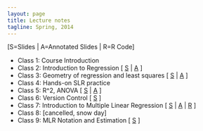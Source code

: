 ```yaml
---
layout: page
title: Lecture notes
tagline: Spring, 2014
---
```


\[S=Slides | A=Annotated Slides | R=R Code\]

 * Class 1: Course Introduction
 * Class 2: Introduction to Regression \[  [S](../assets/lectures/class2_IntroRegression.pdf) | [A](../assets/lectures/class2_IntroRegression_annotated.pdf) \]
 * Class 3: Geometry of regression and least squares \[  [S](../assets/lectures/class3_SLRBasics.pdf) | [A](../assets/lectures/class3_SLRBasics_annotated.pdf) \]
 * Class 4: Hands-on SLR practice 
 * Class 5: R^2, ANOVA \[  [S](../assets/lectures/class5_SLRwrapup.pdf) | [A](../assets/lectures/class5_SLRwrapup_annotated.pdf) \]
 * Class 6: Version Control \[  [S](../assets/lectures/class6_versionControl.pdf) \]
 * Class 7: Introduction to Multiple Linear Regression \[  [S](../assets/lectures/class7_MLRintro.pdf) | [A](../assets/lectures/class7_MLRintro_annotated.pdf) | [R](../assets/lectures/lungDataModeling.R) \]
 * Class 8: \[cancelled, snow day\]
 * Class 9: MLR Notation and Estimation \[  [S](../assets/lectures/class8_MLRFormulation.pdf) \]
